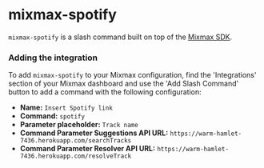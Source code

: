 # mixmax-spotify
`mixmax-spotify` is a slash command built on top of the [Mixmax SDK](http://sdk.mixmax.com/).

### Adding the integration
To add `mixmax-spotify` to your Mixmax configuration, find the 'Integrations' section of your Mixmax dashboard and use the 'Add Slash Command' button to add a command with the following configuration:
* **Name:** `Insert Spotify link`
* **Command:** `spotify`
* **Parameter placeholder:** `Track name`
* **Command Parameter Suggestions API URL:** `https://warm-hamlet-7436.herokuapp.com/searchTracks`
* **Command Parameter Resolver API URL:** `https://warm-hamlet-7436.herokuapp.com/resolveTrack`
